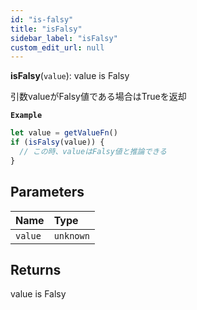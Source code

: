 ```yaml
---
id: "is-falsy"
title: "isFalsy"
sidebar_label: "isFalsy"
custom_edit_url: null
---
```


**isFalsy**(`value`): value is Falsy

引数valueがFalsy値である場合はTrueを返却

**`Example`**

```ts
let value = getValueFn()
if (isFalsy(value)) {
  // この時、valueはFalsy値と推論できる
}
```

## Parameters

| Name | Type |
| :------ | :------ |
| `value` | `unknown` |

## Returns

value is Falsy
